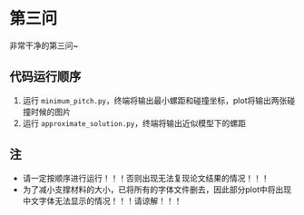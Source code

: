 # 第三问

非常干净的第三问~

## 代码运行顺序

1. 运行 `minimum_pitch.py`，终端将输出最小螺距和碰撞坐标，plot将输出两张碰撞时候的图片
2. 运行 `approximate_solution.py`，终端将输出近似模型下的螺距

## 注

- 请一定按顺序进行运行！！！否则出现无法复现论文结果的情况！！！
- 为了减小支撑材料的大小，已将所有的字体文件删去，因此部分plot中将出现中文字体无法显示的情况！！！请谅解！！！
